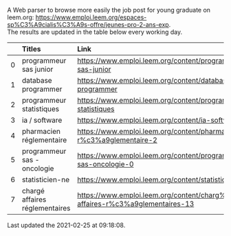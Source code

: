 A Web parser to browse more easily the job post for young graduate on leem.org: https://www.emploi.leem.org/espaces-sp%C3%A9cialis%C3%A9s-offre/jeunes-pro-2-ans-exp.  
The results are updated in the table below every working day.  


|    | Titles                         | Link                                                                            |   Department |   Consulted |
|---:|:-------------------------------|:--------------------------------------------------------------------------------|-------------:|------------:|
|  0 | programmeur sas junior         | https://www.emploi.leem.org/content/programmeur-sas-junior                      |           75 |         210 |
|  1 | database programmer            | https://www.emploi.leem.org/content/database-programmer                         |           92 |        2581 |
|  2 | programmeur statistiques       | https://www.emploi.leem.org/content/programmeur-statistiques                    |           92 |        2956 |
|  3 | ia / software                  | https://www.emploi.leem.org/content/ia-software                                 |           75 |        1161 |
|  4 | pharmacien réglementaire       | https://www.emploi.leem.org/content/pharmacien-r%c3%a9glementaire-2             |           75 |        1115 |
|  5 | programmeur sas - oncologie    | https://www.emploi.leem.org/content/programmeur-sas-oncologie-0                 |           75 |         994 |
|  6 | statisticien-ne                | https://www.emploi.leem.org/content/statisticien-ne                             |           75 |         119 |
|  7 | chargé affaires réglementaires | https://www.emploi.leem.org/content/charg%c3%a9-affaires-r%c3%a9glementaires-13 |           75 |         261 |
  
Last updated the 2021-02-25 at 09:18:08.

